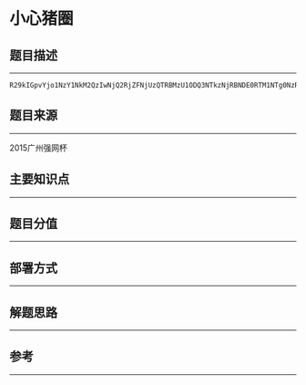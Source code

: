 # 小心猪圈

## 题目描述
---
```
R29kIGpvYjo1NzY1NkM2QzIwNjQ2RjZFNjUzQTRBMzU1ODQ3NTkzNjRBNDE0RTM1NTg0NzRCNDk0NDU0NEY1MjUzNTg0MTQ5NDQ0MjRGMzU1MTU4NTM0RjUzNTI0NzQ5MzQ1ODRCNTc1MjU0NEE0QTU1NDc0OTUzNDM1NzRGNEU0RDU2NTE1NTU0NTE0RDQ5NUE0NDRCMzY1MzUwNEU1NTM0NTc1NTU5NEM0RjQ5NDkzMzU3NEIzMzRDNTU0RjQyNTI1NzMyMzQ0MjU0NEQ0QTRDNTQ1MTM1NDQ0MzQ3NEEzNDQ4NDc1OTRDNEE0NzQ2MzI1NzQ1NTYzMzU5NDc0RTQ3NDY0RjM0NDQ1NzRENTY0NDU3NTczNTQ0NDU0OTM0NTk1ODRENTk1MzQ4NDc1NjM0NTc0NTMzNEE1QTQ3NDI1MzQ3MzI0RDRDMzI0RDVBNDk1NDMyNTA0OTNE
```

## 题目来源
---
2015广州强网杯

## 主要知识点
---


## 题目分值
---


## 部署方式
---


## 解题思路
---


## 参考
---
